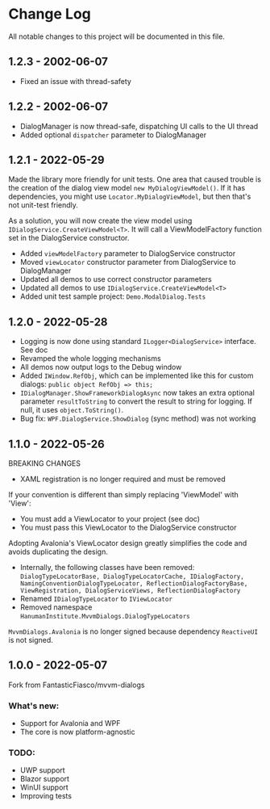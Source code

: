 # Change Log

All notable changes to this project will be documented in this file.

## 1.2.3 - 2002-06-07

- Fixed an issue with thread-safety

## 1.2.2 - 2002-06-07

- DialogManager is now thread-safe, dispatching UI calls to the UI thread
- Added optional `dispatcher` parameter to DialogManager

## 1.2.1 - 2022-05-29

Made the library more friendly for unit tests. One area that caused trouble is the creation of the
dialog view model `new MyDialogViewModel()`. If it has dependencies, you might use `Locator.MyDialogViewModel`,
but then that's not unit-test friendly.

As a solution, you will now create the view model using
`IDialogService.CreateViewModel<T>`.
It will call a ViewModelFactory function set in the DialogService constructor.

- Added `viewModelFactory` parameter to DialogService constructor
- Moved `viewLocator` constructor parameter from DialogService to DialogManager
- Updated all demos to use correct constructor parameters
- Updated all demos to use `IDialogService.CreateViewModel<T>`
- Added unit test sample project: `Demo.ModalDialog.Tests`

## 1.2.0 - 2022-05-28

- Logging is now done using standard `ILogger<DialogService>` interface. See doc
- Revamped the whole logging mechanisms
- All demos now output logs to the Debug window
- Added `IWindow.RefObj`, which can be implemented like this for custom dialogs: `public object RefObj => this;`
- `IDialogManager.ShowFrameworkDialogAsync` now takes an extra optional parameter `resultToString` to convert the result to string for logging. If null, it uses `object.ToString()`.
- Bug fix: `WPF.DialogService.ShowDialog` (sync method) was not working

## 1.1.0 - 2022-05-26

BREAKING CHANGES
- XAML registration is no longer required and must be removed

If your convention is different than simply replacing 'ViewModel' with 'View':
- You must add a ViewLocator to your project (see doc)
- You must pass this ViewLocator to the DialogService constructor

Adopting Avalonia's ViewLocator design greatly simplifies the code and avoids duplicating the design.

- Internally, the following classes have been removed:
  `DialogTypeLocatorBase, DialogTypeLocatorCache,
  IDialogFactory, NamingConventionDialogTypeLocator, ReflectionDialogFactoryBase, ViewRegistration,
  DialogServiceViews, ReflectionDialogFactory`
- Renamed `IDialogTypeLocator` to `IViewLocator`
- Removed namespace `HanumanInstitute.MvvmDialogs.DialogTypeLocators`

`MvvmDialogs.Avalonia` is no longer signed because dependency `ReactiveUI` is not signed.

## 1.0.0 - 2022-05-07

Fork from FantasticFiasco/mvvm-dialogs

### What's new:
- Support for Avalonia and WPF
- The core is now platform-agnostic

### TODO:
- UWP support
- Blazor support
- WinUI support
- Improving tests
